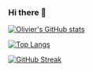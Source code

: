 ### Hi there 👋

<!-- [![Olivier's github stats](https://github-readme-stats.vercel.app/api?username=Olivier-Kango)](https://github.com/Olivier-Kango/github-readme-stats) -->
[![Olivier's GitHub stats](https://github-readme-stats.anuraghazra1.vercel.app/api?username=olivier-kango&count_private=true&include_all_commits=true&hide=contribs&show_icons=true)](https://github.com/olivier-kango)

[![Top Langs](https://github-readme-stats.vercel.app/api/top-langs/?username=olivier-kango)](https://github.com/Olivier-Kango/github-readme-stats)

[![GitHub Streak](https://github-readme-streak-stats.herokuapp.com/?user=olivier-kango)](https://git.io/streak-stats)

<!--
**olivier-kango/olivier-kango** is a ✨ _special_ ✨ repository because its `README.md` (this file) appears on your GitHub profile.

Here are some ideas to get you started:

- 🔭 I’m currently working on ...
- 🌱 I’m currently learning ...
- 👯 I’m looking to collaborate on ...
- 🤔 I’m looking for help with ...
- 💬 Ask me about ...
- 📫 How to reach me: ...
- 😄 Pronouns: ...
- ⚡ Fun fact: ...
-->
